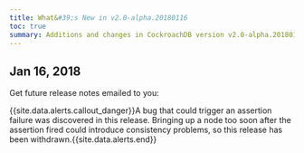 ```yaml
---
title: What&#39;s New in v2.0-alpha.20180116
toc: true
summary: Additions and changes in CockroachDB version v2.0-alpha.20180116
---
```


## Jan 16, 2018

Get future release notes emailed to you:

<div class="hubspot-install-form install-form-1 clearfix">
    <script>
        hbspt.forms.create({
            css: '',
            cssClass: 'install-form',
            portalId: '1753393',
            formId: '39686297-81d2-45e7-a73f-55a596a8d5ff',
            formInstanceId: 1,
            target: '.install-form-1'
        });
    </script>
</div>

{{site.data.alerts.callout_danger}}A bug that could trigger an assertion failure was discovered in this
release. Bringing up a node too soon after the assertion fired could introduce consistency problems, so this release has been withdrawn.{{site.data.alerts.end}}

<!--
### Backwards-Incompatible Changes

- Removed the obsolete `kv.gc.batch_size` [cluster setting](../v2.0/cluster-settings.html). [#21070](https://github.com/cockroachdb/cockroach/pull/21070)
- Removed the `COCKROACH_METRICS_SAMPLE_INTERVAL` environment variable. Users that relied on it should reduce the value for the `timeseries.resolution_10s.storage_duration` [cluster setting](../v2.0/cluster-settings.html) instead. [#20810](https://github.com/cockroachdb/cockroach/pull/20810)

### General Changes

- CockroachDB now proactively rebalances data when the diversity of the localities that a given range is located on can be improved. [#19489](https://github.com/cockroachdb/cockroach/pull/19489)
- Clusters are now initialized with default `.meta` and `.liveness` replication zones with lower GC TTL configurations. [#17628](https://github.com/cockroachdb/cockroach/pull/17628)

### SQL Language Changes

- The new `SHOW CREATE SEQUENCE` statement shows the [`CREATE SEQUENCE`](../v2.0/create-sequence.html) statement that would create a carbon copy of the specified sequence. [#21208](https://github.com/cockroachdb/cockroach/pull/21208)
- The [`DROP COLUMN`](../v2.0/drop-column.html) statement now drops [`CHECK`](../v2.0/check.html) constraints. [#21203](https://github.com/cockroachdb/cockroach/pull/21203)
- The `pg_sequence_parameters()` built-in function is now supported. [#21069](https://github.com/cockroachdb/cockroach/pull/21069)
- `ON DELETE CASCADE` foreign key constraints are now fully supported and memory bounded. [#20064](https://github.com/cockroachdb/cockroach/pull/20064) [#20706](https://github.com/cockroachdb/cockroach/pull/20706)
- For improved troubleshooting, more complete and useful details are now reported to clients when SQL errors are encountered. [#19793](https://github.com/cockroachdb/cockroach/pull/19793)
- The new `SHOW SYNTAX` statement allows clients to analyze arbitrary SQL syntax server-side and retrieve either the (pretty-printed) syntax decomposition of the string or the details of the syntax error, if any. This statement is intended for use in the CockroachDB interactive SQL shell. [#19793](https://github.com/cockroachdb/cockroach/pull/19793)
- Enhanced type checking of subqueries in order to generalize subquery support. As a side-effect, fixed a crash with subquery edge cases such as `SELECT (SELECT (1, 2)) IN (SELECT (1, 2))`. [#21076](https://github.com/cockroachdb/cockroach/pull/21076)
- Single-use common table expressions are now supported. [#20359](https://github.com/cockroachdb/cockroach/pull/20359)
- Statement sources with no output columns are now disallowed. [#20998](https://github.com/cockroachdb/cockroach/pull/20998)
- `WHERE` predicates that simplify to NULL no longer performs table scans. [#21067](https://github.com/cockroachdb/cockroach/pull/21067)
- The experimental `CREATE ROLE`, `DROP ROLE`, and `SHOW ROLES` statements are now supported. [#21020](https://github.com/cockroachdb/cockroach/pull/21020)  [#20980](https://github.com/cockroachdb/cockroach/pull/20980)
- Improved the output of `EXPLAIN` to show the plan tree structure. [#20697](https://github.com/cockroachdb/cockroach/pull/20697)
- `OUTER` interleaved joins are now supported. [#20963](https://github.com/cockroachdb/cockroach/pull/20963)
- Added the `rolreplication` and `rolbypassrls` columns to the `pg_catalog.pg_roles` table. [#20397](https://github.com/cockroachdb/cockroach/pull/20397)
- [`ARRAY`](../v2.0/array.html) values can now be cast to their own type. [#19816](https://github.com/cockroachdb/cockroach/pull/19816)
- The `||` operator is now supported for `JSONB`. [#20689](https://github.com/cockroachdb/cockroach/pull/20689)
- The `CASCADE` option is now required to drop an index that is used by Unique constraint. [#20837](https://github.com/cockroachdb/cockroach/pull/20837)
- The `BOOL` type now matches PostgreSQL's list of accepted formats. [#20833](https://github.com/cockroachdb/cockroach/pull/20833)
- The `sql_safe_updates` session variable now defaults to `false` unless the shell is truly interactive (using `cockroach sql`, `-e` not specified, standard input not redirected) and `--unsafe-updates` is not specified. Previously, `sql_safe_updates` would always default to `true` unless `--unsafe-updates` was specified. [#20805](https://github.com/cockroachdb/cockroach/pull/20805)
- The `errexit` client-side option now defaults to `false` only if the shell is truly interactive, not only when the input is not redirected as previously. [#20805](https://github.com/cockroachdb/cockroach/pull/20805)
- The `display_format` client-side option now defaults to `pretty` in every case where the output goes to a terminal, not only when the input is not redirected as previously. [#20805](https://github.com/cockroachdb/cockroach/pull/20805)
- The `check_syntax` and `smart_prompt` client-side options, together with the interactive line editor, are only enabled if the session is interactive and output goes to a terminal. [#20805](https://github.com/cockroachdb/cockroach/pull/20805)
- Table aliases are now permitted in `RETURNING` clauses. [#20808](https://github.com/cockroachdb/cockroach/pull/20808)
- Added the `SERIAL2`, `SERIAL4`, and `SERIAL8` aliases for the [`SERIAL`](../v2.0/serial.html) type. [#20776](https://github.com/cockroachdb/cockroach/pull/20776)
- NULL values are now supported in `COLLATE` expressions. [#20795](https://github.com/cockroachdb/cockroach/pull/20795)
- The new `crdb_internal.node_executable_version()` built-in function simplifies rolling upgrades. [#20292](https://github.com/cockroachdb/cockroach/pull/20292)
- The `json_pretty()`, `json_extract_path()`, `jsonb_extract_path()`, `json_object()`, and `asJSON()` built-in function are now supported. [#20702](https://github.com/cockroachdb/cockroach/pull/20702) [#20520](https://github.com/cockroachdb/cockroach/pull/20520) [#21015](https://github.com/cockroachdb/cockroach/pull/21015) [#20234](https://github.com/cockroachdb/cockroach/pull/20234)
- The `DISTINCT ON` clause is now supported for `SELECT` statements. [#20463](https://github.com/cockroachdb/cockroach/pull/20463)
- For compatibility with PostgreSQL and related tools:
    - Parsing of the `COMMENT ON` syntax is now allowed. [#21063](https://github.com/cockroachdb/cockroach/pull/21063)
    - The following built-in functions are now supported: `pg_catalog.pg_trigger()`, `pg_catalog.pg_rewrite()`, `pg_catalog.pg_operator()`, `pg_catalog.pg_user_mapping()`, `pg_catalog.foreign_data_wrapper()`, `pg_get_constraintdef()`, `inet_client_addr()`, `inet_client_port()`, `inet_server_addr()`, `inet_server_port()`. [#21065](https://github.com/cockroachdb/cockroach/pull/21065) [#20788](https://github.com/cockroachdb/cockroach/pull/20788)
    - Missing columns have been added to `information_schema.columns`, and the `pg_catalog.pg_user()` virtual table has been added. [#20788](https://github.com/cockroachdb/cockroach/pull/20788)
    - A string cast to `regclass` is interpreted as a possibly qualified name like `db.name`. [#20788](https://github.com/cockroachdb/cockroach/pull/20788)
    - Rendered columns for built-in functions are now titled by the name of the built-in function. [#20820](https://github.com/cockroachdb/cockroach/pull/20820)

### Command-Line Changes

- Client `cockroach` commands that use SQL (`cockroach sql`, `cockroach node ls`, etc.) now print a warning if the server is running an older version of CockroachDB than the client. Also, this and other warning messages are now clearly indicated with the "warning:" prefix. [#20935](https://github.com/cockroachdb/cockroach/pull/20935)
- Client-side syntax checking performed by [`cockroach sql`](../v2.0/use-the-built-in-sql-client.html) when the `check_syntax` option is enabled has been enhanced for forward-compatibility with later CockroachDB versions. [#21119](https://github.com/cockroachdb/cockroach/pull/21119)
- The `\?` [client-side command](../v2.0/use-the-built-in-sql-client.html#sql-shell-commands) of `cockroach sql` now prints out a description of each option. [#21119](https://github.com/cockroachdb/cockroach/pull/21119)
- The `--unsafe-updates` of `cockroach sql` was renamed to `--safe-updates`. The default behavior is unchanged: The previous flag defaulted to `false`; the new flag defaults to `true`. [#20935](https://github.com/cockroachdb/cockroach/pull/20935)
- The `cockroach sql` command no longer fails when the server is running a version of CockroachDB that does not support the sql_safe_updates session variable. [#20935](https://github.com/cockroachdb/cockroach/pull/20935)

### Admin UI Changes

- Added graphs of node liveness heartbeat latency, an important internal signal of health, to the **Distributed** dashboard. [#21002](https://github.com/cockroachdb/cockroach/pull/21002)
- **Capacity Used** is now shown as "-" instead of 100% when the UI cannot load the real data from the server. [#20824](https://github.com/cockroachdb/cockroach/pull/20824)
- Removed a redundant rendering of the GC pause time from the **CPU Time** graph. [#20802](https://github.com/cockroachdb/cockroach/pull/20802)
- The **Databases** page now reports table sizes that are better approximations to actual disk space usage. [#20627](https://github.com/cockroachdb/cockroach/pull/20627)
- Added a system table to allow operators to designate geographic coordinates for any locality. This is for use with upcoming cluster visualization functionality in the Admin UI. [#19652](https://github.com/cockroachdb/cockroach/pull/19652)

### Bug Fixes

- Fixed the `debug compact` command to compact all sstables. [#21293](https://github.com/cockroachdb/cockroach/pull/21293)
- Fixed tuple equality to evaluate correctly in the presence of NULL elements. [#21230](https://github.com/cockroachdb/cockroach/pull/21230)
- Fixed a bug where the temporary directory was being wiped on failed CockroachDB restart, causing importing and DistSQL queries to fail. [#20854](https://github.com/cockroachdb/cockroach/pull/20854)
- The "JSON" column in the output of `EXPLAIN(DISTSQL)` is now properly hidden by default. It can be shown using `SELECT *, JSON FROM [EXPLAIN(DISTSQL) ...]`. [#21154](https://github.com/cockroachdb/cockroach/pull/21154)
- `EXPLAIN` queries with placeholders no longer panic. [#21168](https://github.com/cockroachdb/cockroach/pull/21168)
- The `--safe-updates` flag of `cockroach sql` can now be used effectively in non-interactive sessions. [#20935](https://github.com/cockroachdb/cockroach/pull/20935)
- Fixed a bug where non-matching interleaved rows were being inner-joined with their parent rows. [#20938](https://github.com/cockroachdb/cockroach/pull/20938)
- Fixed an issue where seemingly irrelevant error messages were being returned for certain `INSERT` statements. [#20841](https://github.com/cockroachdb/cockroach/pull/20841)
- Crash details are now properly copied to the log file even when a node was started with `--logtostderr` as well as in other circumstances when crash details could be lost previously. [#20839](https://github.com/cockroachdb/cockroach/pull/20839)
- It is no longer possible to log in as a non-existent user in insecure mode. [#20800](https://github.com/cockroachdb/cockroach/pull/20800)
- The `BIGINT` type alias is now correctly shown when using `SHOW CREATE TABLE`. [#20798](https://github.com/cockroachdb/cockroach/pull/20798)
- Fixed a scenario where a range that is too big to snapshot can lose availability even with a majority of nodes alive. [#20589](https://github.com/cockroachdb/cockroach/pull/20589)
- Fixed `BETWEEN SYMMETRIC`, which was incorrectly considered an alias for `BETWEEN`. Per the SQL99 specification, `BETWEEN SYMMETRIC` is like `BETWEEN`, except that its arguments are automatically swapped if they would specify an empty range. [#20747](https://github.com/cockroachdb/cockroach/pull/20747)
- Fixed a replica corruption that could occur if a process crashed in the middle of a range split. [#20704](https://github.com/cockroachdb/cockroach/pull/20704)
- Fixed an issue with the formatting of unicode values in string arrays. [#20657](https://github.com/cockroachdb/cockroach/pull/20657)
- Fixed detection and proper handling of certain variations of network partitions using server-side RPC keepalive in addition to client-side RPC keepalive. [#20707](https://github.com/cockroachdb/cockroach/pull/20707)
- Prevented RPC connections between nodes with incompatible versions. [#20587](https://github.com/cockroachdb/cockroach/pull/20587)
- Dangling intents are now eagerly cleaned up when `AmbiguousResultErrors` are seen. [#20628](https://github.com/cockroachdb/cockroach/pull/20628)
- Fixed the return type signature of the JSON `#>>` operator and `array_positions()` built-in function. [#20524](https://github.com/cockroachdb/cockroach/pull/20524)
- Fixed an issue where escaped characters like `\A` and `\\` in `LIKE`/`ILIKE` patterns were not handled properly. [#20600](https://github.com/cockroachdb/cockroach/pull/20600)
- Fixed an issue with `(NOT) (I)LIKE` pattern matching on `_...%` and `%..._` returning incorrect results. [#20600](https://github.com/cockroachdb/cockroach/pull/20600)
- Fixed a small spelling bug that made it such that a `DOUBLE PRECISION` specified type would erroneously display as a float. [#20727](https://github.com/cockroachdb/cockroach/pull/20727)
- Fixed a crash caused by null collated strings. [#20637](https://github.com/cockroachdb/cockroach/pull/20637)

### Performance Improvements

- Improved the efficiency of scans with joins and certain complex `WHERE` clauses containing tuple equality. [#21288](https://github.com/cockroachdb/cockroach/pull/21288)
- Improved the efficiency scans for certain `WHERE` clauses. [#21217](https://github.com/cockroachdb/cockroach/pull/21217)
- Reduced per-row overhead in distsql query execution. [#21251](https://github.com/cockroachdb/cockroach/pull/21251)
- Added support for distributed execution of [`UNION`](../v2.0/set-operations.html#union-combine-two-queries) queries. [#21175](https://github.com/cockroachdb/cockroach/pull/21175)
- Improved performance for aggregation and distinct operations by arena allocating "bucket" storage. [#21160](https://github.com/cockroachdb/cockroach/pull/21160)
- Distributed execution of `UNION ALL` queries is now supported. [#20742](https://github.com/cockroachdb/cockroach/pull/20742)
- Reduced the fixed overhead of commands sent through Raft by 40% by only sending lease sequence numbers instead of sending the entire lease structure. [#20953](https://github.com/cockroachdb/cockroach/pull/20953)
- When tables are dropped, the space is now reclaimed in a more timely fashion. [#20607](https://github.com/cockroachdb/cockroach/pull/20607)
- Increased speed of except and merge joins by avoiding an unnecessary allocation. [#20759](https://github.com/cockroachdb/cockroach/pull/20759)
- Improved rebalancing to make thrashing back and forth between nodes much less likely, including when localities have very different numbers of nodes. [#20709](https://github.com/cockroachdb/cockroach/pull/20709)
- Improved performance of `DISTINCT` queries by avoiding an unnecessary allocation. [#20755](https://github.com/cockroachdb/cockroach/pull/20755) [#20750](https://github.com/cockroachdb/cockroach/pull/20750)
- Significantly improved the efficiency of `DROP TABLE` and `TRUNCATE`. [#20601](https://github.com/cockroachdb/cockroach/pull/20601)
- Improved performance of low-level row manipulation routines. [#20688](https://github.com/cockroachdb/cockroach/pull/20688)
- Raft followers now write to their disks in parallel with the leader. [#19229](https://github.com/cockroachdb/cockroach/pull/19229)
- Significantly reduced the overhead of SQL memory accounting. [#20590](https://github.com/cockroachdb/cockroach/pull/20590)
- Equality joins on the entire interleave prefix between parent and (not necessarily direct) child interleaved tables are now faster. [#19853](https://github.com/cockroachdb/cockroach/pull/19853)

### Doc Updates

- Added a tutorial on using our Kubernetes-orchestrated AWS CloudFormation template for [easy deployment and testing of CockroachDB](../v2.0/deploy-a-test-cluster.html). [#2356](https://github.com/cockroachdb/docs/pull/2356)
- Added docs on the [`TIME`](../v2.0/time.html) data type. [#2336](https://github.com/cockroachdb/docs/pull/2336)
- Added guidance on [reducing or disabling the storage of timeseries data](../v2.0/operational-faqs.html#can-i-reduce-or-disable-the-storage-of-timeseries-data-new-in-v2-0). [#2361](https://github.com/cockroachdb/docs/pull/2361)
- Added docs on the [`CREATE SEQUENCE`](../v2.0/create-sequence.html), [`ALTER SEQUENCE`](../v2.0/alter-sequence.html), and [`DROP SEQUENCE`](../v2.0/drop-sequence.html) statements. [#2292](https://github.com/cockroachdb/docs/pull/2292)
- Improved the font and coloring of code samples. [#2323](https://github.com/cockroachdb/docs/pull/2323)
-->
